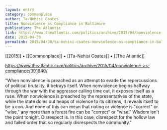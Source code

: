 ```yaml
---
layout: entry
category: commonplace
author: Ta-Nehisi Coates
title: Nonviolence as Compliance in Baltimore
publication: The Atlantic
link: https://www.theatlantic.com/politics/archive/2015/04/nonviolence-as-compliance/391640/
date: 2015-04-30
permalink: 2015/04/30/ta-nehisi-coates-nonviolence-as-compliance-in-baltimore
---
```


[[2015]] • [[Commonplace]] • [[Ta-Nehisi Coates]] • [[The Atlantic]] 

https://www.theatlantic.com/politics/archive/2015/04/nonviolence-as-compliance/391640/

"When nonviolence is preached as an attempt to evade the repercussions of political brutality, it betrays itself. When nonviolence begins halfway through the war with the aggressor calling time out, it exposes itself as a ruse. When nonviolence is preached by the representatives of the state, while the state doles out heaps of violence to its citizens, it reveals itself to be a con. And none of this can mean that rioting or violence is "correct" or "wise," any more than a forest fire can be "correct" or "wise." Wisdom isn't the point tonight. Disrespect is. In this case, disrespect for the hollow law and failed order that so regularly disrespects the community."
 
 
